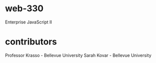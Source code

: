 # web-330
Enterprise JavaScript II
# contributors
Professor Krasso - Bellevue University
Sarah Kovar - Bellevue University 
